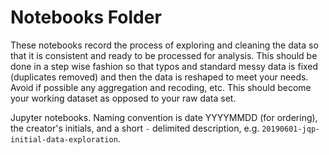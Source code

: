 # Notebooks Folder

These notebooks record the process of exploring and cleaning the data so that it is consistent and ready to be processed for analysis. This should be done in a step wise fashion so that typos and standard messy data is fixed (duplicates removed) and then the data is reshaped to meet your needs. Avoid if possible any aggregation and recoding, etc. This should become your working dataset as opposed to your raw data set.

Jupyter notebooks. Naming convention is date YYYYMMDD (for ordering), the creator's initials, and a short `-` delimited description, e.g. `20190601-jqp-initial-data-exploration`.
